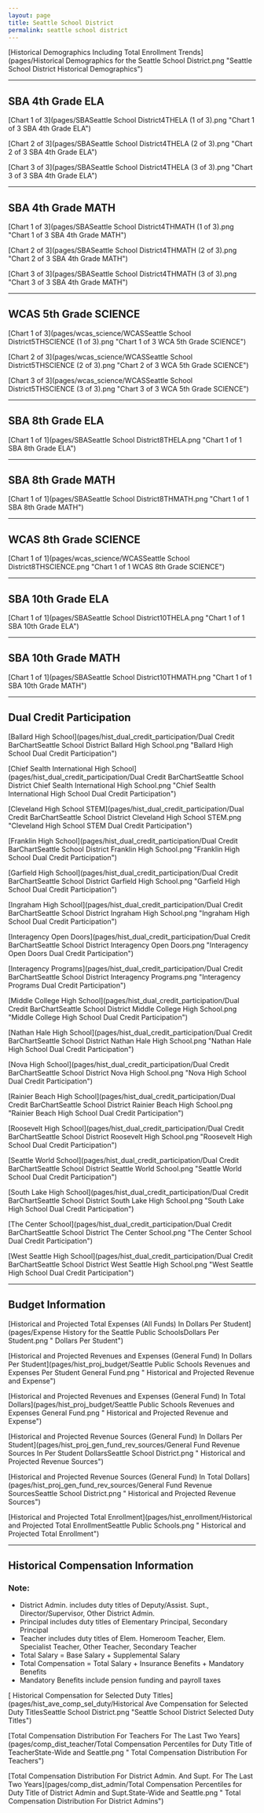 ```yaml
---
layout: page
title: Seattle School District
permalink: seattle school district
---
```



[Historical Demographics Including Total Enrollment Trends](pages/Historical Demographics for the Seattle School District.png "Seattle School District Historical Demographics")

___

## SBA 4th Grade ELA

[Chart 1 of 3](pages/SBASeattle School District4THELA (1 of 3).png "Chart 1 of 3 SBA 4th Grade ELA")

[Chart 2 of 3](pages/SBASeattle School District4THELA (2 of 3).png "Chart 2 of 3 SBA 4th Grade ELA")

[Chart 3 of 3](pages/SBASeattle School District4THELA (3 of 3).png "Chart 3 of 3 SBA 4th Grade ELA")


___

## SBA 4th Grade MATH

[Chart 1 of 3](pages/SBASeattle School District4THMATH (1 of 3).png "Chart 1 of 3 SBA 4th Grade MATH")

[Chart 2 of 3](pages/SBASeattle School District4THMATH (2 of 3).png "Chart 2 of 3 SBA 4th Grade MATH")

[Chart 3 of 3](pages/SBASeattle School District4THMATH (3 of 3).png "Chart 3 of 3 SBA 4th Grade MATH")


___

## WCAS 5th Grade SCIENCE

[Chart 1 of 3](pages/wcas_science/WCASSeattle School District5THSCIENCE (1 of 3).png "Chart 1 of 3 WCA 5th Grade SCIENCE")

[Chart 2 of 3](pages/wcas_science/WCASSeattle School District5THSCIENCE (2 of 3).png "Chart 2 of 3 WCA 5th Grade SCIENCE")

[Chart 3 of 3](pages/wcas_science/WCASSeattle School District5THSCIENCE (3 of 3).png "Chart 3 of 3 WCA 5th Grade SCIENCE")


___

## SBA 8th Grade ELA

[Chart 1 of 1](pages/SBASeattle School District8THELA.png "Chart 1 of 1 SBA 8th Grade ELA")


___

## SBA 8th Grade MATH

[Chart 1 of 1](pages/SBASeattle School District8THMATH.png "Chart 1 of 1 SBA 8th Grade MATH")


___

## WCAS 8th Grade SCIENCE

[Chart 1 of 1](pages/wcas_science/WCASSeattle School District8THSCIENCE.png "Chart 1 of 1 WCAS 8th Grade SCIENCE")


___

## SBA 10th Grade ELA

[Chart 1 of 1](pages/SBASeattle School District10THELA.png "Chart 1 of 1 SBA 10th Grade ELA")


___

## SBA 10th Grade MATH

[Chart 1 of 1](pages/SBASeattle School District10THMATH.png "Chart 1 of 1 SBA 10th Grade MATH")


___

## Dual Credit Participation

[Ballard High School](pages/hist_dual_credit_participation/Dual Credit BarChartSeattle School District Ballard High School.png "Ballard High School Dual Credit Participation")

[Chief Sealth International High School](pages/hist_dual_credit_participation/Dual Credit BarChartSeattle School District Chief Sealth International High School.png "Chief Sealth International High School Dual Credit Participation")

[Cleveland High School STEM](pages/hist_dual_credit_participation/Dual Credit BarChartSeattle School District Cleveland High School STEM.png "Cleveland High School STEM Dual Credit Participation")

[Franklin High School](pages/hist_dual_credit_participation/Dual Credit BarChartSeattle School District Franklin High School.png "Franklin High School Dual Credit Participation")

[Garfield High School](pages/hist_dual_credit_participation/Dual Credit BarChartSeattle School District Garfield High School.png "Garfield High School Dual Credit Participation")

[Ingraham High School](pages/hist_dual_credit_participation/Dual Credit BarChartSeattle School District Ingraham High School.png "Ingraham High School Dual Credit Participation")

[Interagency Open Doors](pages/hist_dual_credit_participation/Dual Credit BarChartSeattle School District Interagency Open Doors.png "Interagency Open Doors Dual Credit Participation")

[Interagency Programs](pages/hist_dual_credit_participation/Dual Credit BarChartSeattle School District Interagency Programs.png "Interagency Programs Dual Credit Participation")

[Middle College High School](pages/hist_dual_credit_participation/Dual Credit BarChartSeattle School District Middle College High School.png "Middle College High School Dual Credit Participation")

[Nathan Hale High School](pages/hist_dual_credit_participation/Dual Credit BarChartSeattle School District Nathan Hale High School.png "Nathan Hale High School Dual Credit Participation")

[Nova High School](pages/hist_dual_credit_participation/Dual Credit BarChartSeattle School District Nova High School.png "Nova High School Dual Credit Participation")

[Rainier Beach High School](pages/hist_dual_credit_participation/Dual Credit BarChartSeattle School District Rainier Beach High School.png "Rainier Beach High School Dual Credit Participation")

[Roosevelt High School](pages/hist_dual_credit_participation/Dual Credit BarChartSeattle School District Roosevelt High School.png "Roosevelt High School Dual Credit Participation")

[Seattle World School](pages/hist_dual_credit_participation/Dual Credit BarChartSeattle School District Seattle World School.png "Seattle World School Dual Credit Participation")

[South Lake High School](pages/hist_dual_credit_participation/Dual Credit BarChartSeattle School District South Lake High School.png "South Lake High School Dual Credit Participation")

[The Center School](pages/hist_dual_credit_participation/Dual Credit BarChartSeattle School District The Center School.png "The Center School Dual Credit Participation")

[West Seattle High School](pages/hist_dual_credit_participation/Dual Credit BarChartSeattle School District West Seattle High School.png "West Seattle High School Dual Credit Participation")


___

## Budget Information

[Historical and Projected Total Expenses (All Funds) In Dollars Per Student](pages/Expense History for the Seattle Public SchoolsDollars Per Student.png " Dollars Per Student")

[Historical and Projected Revenues and Expenses (General Fund) In Dollars Per Student](pages/hist_proj_budget/Seattle Public Schools Revenues and Expenses Per Student General Fund.png " Historical and Projected Revenue and Expense")

[Historical and Projected Revenues and Expenses (General Fund) In Total Dollars](pages/hist_proj_budget/Seattle Public Schools Revenues and Expenses General Fund.png " Historical and Projected Revenue and Expense")

[Historical and Projected Revenue Sources (General Fund) In Dollars Per Student](pages/hist_proj_gen_fund_rev_sources/General Fund Revenue Sources In Per Student DollarsSeattle School District.png " Historical and Projected Revenue Sources")

[Historical and Projected Revenue Sources (General Fund) In Total Dollars](pages/hist_proj_gen_fund_rev_sources/General Fund Revenue SourcesSeattle School District.png " Historical and Projected Revenue Sources")

[Historical and Projected Total Enrollment](pages/hist_enrollment/Historical and Projected Total EnrollmentSeattle Public Schools.png " Historical and Projected Total Enrollment")


___

## Historical Compensation Information
### Note:
- District Admin. includes duty titles of Deputy/Assist. Supt., Director/Supervisor, Other District Admin.
- Principal includes duty titles of Elementary Principal, Secondary Principal
- Teacher includes duty titles of Elem. Homeroom Teacher, Elem. Specialist Teacher, Other Teacher, Secondary Teacher
- Total Salary = Base Salary + Supplemental Salary
- Total Compensation = Total Salary + Insurance Benefits + Mandatory Benefits
- Mandatory Benefits include pension funding and payroll taxes

[ Historical Compensation for Selected Duty Titles](pages/hist_ave_comp_sel_duty/Historical Ave Compensation for Selected Duty TitlesSeattle School District.png "Seattle School District Selected Duty Titles")

[Total Compensation Distribution For Teachers For The Last Two Years](pages/comp_dist_teacher/Total Compensation Percentiles for Duty Title of TeacherState-Wide and Seattle.png " Total Compensation Distribution For Teachers")

[Total Compensation Distribution For District Admin. And Supt. For The Last Two Years](pages/comp_dist_admin/Total Compensation Percentiles for Duty Title of District Admin and Supt.State-Wide and Seattle.png " Total Compensation Distribution For District Admins")


